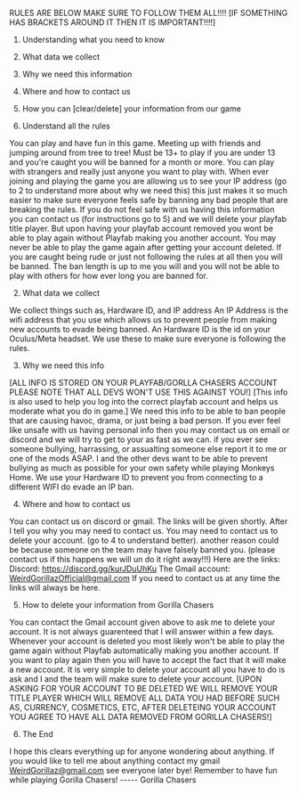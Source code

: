 RULES ARE BELOW MAKE SURE TO FOLLOW THEM ALL!!!!
[IF SOMETHING HAS BRACKETS AROUND IT THEN IT IS IMPORTANT!!!!]
1. Understanding what you need to know
2. What data we collect
3. Why we need this information
4. Where and how to contact us
5. How you can [clear/delete] your information from our game


1. Understand all the rules

You can play and have fun in this game. Meeting up with friends and jumping around from tree to tree!
Must be 13+ to play if you are under 13 and you're caught you will be banned for a month or more.
You can play with strangers and really just anyone you want to play with.
When ever joining and playing the game you are allowing us to see your IP address (go to 2 to understand more about why we need this) this just makes it so much easier to make sure everyone feels safe by banning any bad people that are breaking the rules.
If you do not feel safe with us having this information you can contact us (for instructions go to 5) and we will delete your playfab title player. But
upon having your playfab account removed you wont be able to play again without Playfab making you another account. You may never be able to play the game again after getting your account deleted.
If you are caught being rude or just not following the rules at all then you will be banned. The ban length is up to me you will and you will not be able to play with others for how ever long you are banned for.



2. What data we collect

We collect things such as, Hardware ID, and IP address
An IP Address is the wifi address that you use which allows us to prevent people from making new accounts to evade being banned.
An Hardware ID is the id on your Oculus/Meta headset.
We use these to make sure everyone is following the rules.

3. Why we need this info

[ALL INFO IS STORED ON YOUR PLAYFAB/GORLLA CHASERS ACCOUNT PLEASE NOTE THAT ALL DEVS WON'T USE THIS AGAINST YOU!]
[This info is also used to help you log into the correct playfab account and helps us moderate what you do in game.]
We need this info to be able to ban people that are causing havoc, drama, or just being a bad person. If you ever feel like unsafe with us having personal info then you may contact us on email or discord and we will try to get to your as fast as we can. if you ever see someone bullying, harrassing, or assualting someone else report it to me or one of the mods ASAP. I and the other devs want to be able to prevent bullying as much as possible for your own safety while playing Monkeys Home. We use your Hardware ID to prevent you from connecting to a different WIFI do evade an IP ban.

4. Where and how to contact us

You can contact us on discord or gmail. The links will be given shortly. After I tell you why you may need to contact us.
You may need to contact us to delete your account. (go to 4 to understand better).
another reason could be because someone on the team may have falsely banned you. (please contact us if this happens we will un do it right away!!!)
Here are the links: Discord: https://discord.gg/kurJDuUhKu The Gmail account: WeirdGorillazOfficial@gmail.com 
If you need to contact us at any time the links will always be here.


5. How to delete your information from Gorilla Chasers

You can contact the Gmail account given above to ask me to delete your account. It is not always guarenteed that I will answer within a few days.
Whenever your account is deleted you most likely won't be able to play the game again without Playfab automatically making you another account. If you want to play again then you will have to accept the fact that it will make a new account. It is very simple to delete your account all you have to do is ask and I and the team will make sure to delete your account. [UPON ASKING FOR YOUR ACCOUNT TO BE DELETED WE WILL REMOVE YOUR TITLE PLAYER WHICH WILL REMOVE ALL DATA YOU HAD BEFORE SUCH AS, CURRENCY, COSMETICS, ETC, AFTER DELETEING YOUR ACCOUNT YOU AGREE TO HAVE ALL DATA REMOVED FROM GORILLA CHASERS!]


6. The End

I hope this clears everything up for anyone wondering about anything. If you would like to tell me about anything contact my gmail WeirdGorillaz@gmail.com see everyone later bye! Remember to have fun while playing Gorilla Chasers! ----- Gorilla Chasers
